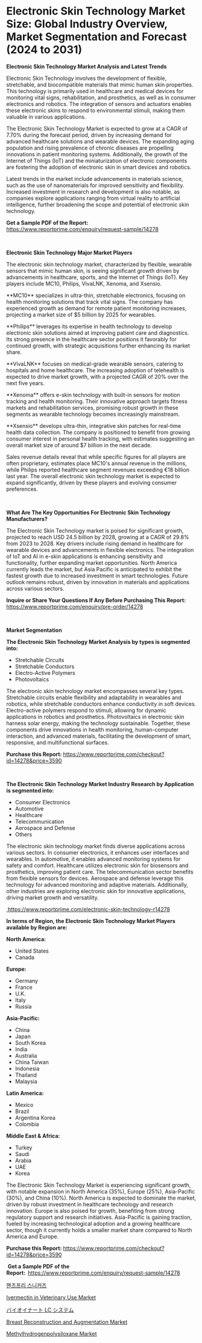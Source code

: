 <p><h1>Electronic Skin Technology Market Size: Global Industry Overview, Market Segmentation and Forecast (2024 to 2031)</h1></p><p><strong>Electronic Skin Technology Market Analysis and Latest Trends</strong></p>
<p><p>Electronic Skin Technology involves the development of flexible, stretchable, and biocompatible materials that mimic human skin properties. This technology is primarily used in healthcare and medical devices for monitoring vital signs, rehabilitation, and prosthetics, as well as in consumer electronics and robotics. The integration of sensors and actuators enables these electronic skins to respond to environmental stimuli, making them valuable in various applications.</p><p>The Electronic Skin Technology Market is expected to grow at a CAGR of 7.70% during the forecast period, driven by increasing demand for advanced healthcare solutions and wearable devices. The expanding aging population and rising prevalence of chronic diseases are propelling innovations in patient monitoring systems. Additionally, the growth of the Internet of Things (IoT) and the miniaturization of electronic components are fostering the adoption of electronic skin in smart devices and robotics.</p><p>Latest trends in the market include advancements in materials science, such as the use of nanomaterials for improved sensitivity and flexibility. Increased investment in research and development is also notable, as companies explore applications ranging from virtual reality to artificial intelligence, further broadening the scope and potential of electronic skin technology.</p></p>
<p><strong>Get a Sample PDF of the Report:&nbsp;</strong> <a href="https://www.reportprime.com/enquiry/request-sample/14278">https://www.reportprime.com/enquiry/request-sample/14278</a></p>
<p>&nbsp;</p>
<p><strong>Electronic Skin Technology Major Market Players</strong></p>
<p><p>The electronic skin technology market, characterized by flexible, wearable sensors that mimic human skin, is seeing significant growth driven by advancements in healthcare, sports, and the Internet of Things (IoT). Key players include MC10, Philips, VivaLNK, Xenoma, and Xsensio.</p><p>**MC10** specializes in ultra-thin, stretchable electronics, focusing on health monitoring solutions that track vital signs. The company has experienced growth as demand for remote patient monitoring increases, projecting a market size of $5 billion by 2025 for wearables.</p><p>**Philips** leverages its expertise in health technology to develop electronic skin solutions aimed at improving patient care and diagnostics. Its strong presence in the healthcare sector positions it favorably for continued growth, with strategic acquisitions further enhancing its market share.</p><p>**VivaLNK** focuses on medical-grade wearable sensors, catering to hospitals and home healthcare. The increasing adoption of telehealth is expected to drive market growth, with a projected CAGR of 20% over the next five years.</p><p>**Xenoma** offers e-skin technology with built-in sensors for motion tracking and health monitoring. Their innovative approach targets fitness markets and rehabilitation services, promising robust growth in these segments as wearable technology becomes increasingly mainstream.</p><p>**Xsensio** develops ultra-thin, integrative skin patches for real-time health data collection. The company is positioned to benefit from growing consumer interest in personal health tracking, with estimates suggesting an overall market size of around $7 billion in the next decade.</p><p>Sales revenue details reveal that while specific figures for all players are often proprietary, estimates place MC10's annual revenue in the millions, while Philips reported healthcare segment revenues exceeding €18 billion last year. The overall electronic skin technology market is expected to expand significantly, driven by these players and evolving consumer preferences.</p></p>
<p>&nbsp;</p>
<p><strong>What Are The Key Opportunities For Electronic Skin Technology Manufacturers?</strong></p>
<p><p>The Electronic Skin Technology market is poised for significant growth, projected to reach USD 24.5 billion by 2028, growing at a CAGR of 29.8% from 2023 to 2028. Key drivers include rising demand in healthcare for wearable devices and advancements in flexible electronics. The integration of IoT and AI in e-skin applications is enhancing sensitivity and functionality, further expanding market opportunities. North America currently leads the market, but Asia Pacific is anticipated to exhibit the fastest growth due to increased investment in smart technologies. Future outlook remains robust, driven by innovation in materials and applications across various sectors.</p></p>
<p><strong>Inquire or Share Your Questions If Any Before Purchasing This Report:</strong> <a href="https://www.reportprime.com/enquiry/pre-order/14278">https://www.reportprime.com/enquiry/pre-order/14278</a></p>
<p>&nbsp;</p>
<p><strong>Market Segmentation</strong></p>
<p><strong>The Electronic Skin Technology Market Analysis by types is segmented into:</strong></p>
<p><ul><li>Stretchable Circuits</li><li>Stretchable Conductors</li><li>Electro-Active Polymers</li><li>Photovoltaics</li></ul></p>
<p><p>The electronic skin technology market encompasses several key types. Stretchable circuits enable flexibility and adaptability in wearables and robotics, while stretchable conductors enhance conductivity in soft devices. Electro-active polymers respond to stimuli, allowing for dynamic applications in robotics and prosthetics. Photovoltaics in electronic skin harness solar energy, making the technology sustainable. Together, these components drive innovations in health monitoring, human-computer interaction, and advanced materials, facilitating the development of smart, responsive, and multifunctional surfaces.</p></p>
<p><strong>Purchase this Report:&nbsp;</strong><a href="https://www.reportprime.com/checkout?id=14278&price=3590">https://www.reportprime.com/checkout?id=14278&price=3590</a></p>
<p>&nbsp;</p>
<p><strong>The Electronic Skin Technology Market Industry Research by Application is segmented into:</strong></p>
<p><ul><li>Consumer Electronics</li><li>Automotive</li><li>Healthcare</li><li>Telecommunication</li><li>Aerospace and Defense</li><li>Others</li></ul></p>
<p><p>The electronic skin technology market finds diverse applications across various sectors. In consumer electronics, it enhances user interfaces and wearables. In automotive, it enables advanced monitoring systems for safety and comfort. Healthcare utilizes electronic skin for biosensors and prosthetics, improving patient care. The telecommunication sector benefits from flexible sensors for devices. Aerospace and defense leverage this technology for advanced monitoring and adaptive materials. Additionally, other industries are exploring electronic skin for innovative applications, driving market growth and versatility.</p></p>
<p><a href="https://www.reportprime.com/electronic-skin-technology-r14278">&nbsp;https://www.reportprime.com/electronic-skin-technology-r14278</a></p>
<p><strong>In terms of Region, the Electronic Skin Technology Market Players available by Region are:</strong></p>
<p>
    <p> <strong> North America: </strong>
        <ul>
            <li>United States</li>
            <li>Canada</li>
        </ul>
        </p> 
    <p> <strong> Europe: </strong>
        <ul>
            <li>Germany</li>
            <li>France</li>
            <li>U.K.</li>
            <li>Italy</li>
            <li>Russia</li>
        </ul>
        </p> 
    <p> <strong> Asia-Pacific: </strong>
        <ul>
            <li>China</li>
            <li>Japan</li>
            <li>South Korea</li>
            <li>India</li>
            <li>Australia</li>
            <li>China Taiwan</li>
            <li>Indonesia</li>
            <li>Thailand</li>
            <li>Malaysia</li>
        </ul>
        </p> 
    <p> <strong> Latin America: </strong>
        <ul>
            <li>Mexico</li>
            <li>Brazil</li>
            <li>Argentina Korea</li>
            <li>Colombia</li>
        </ul>
        </p> 
    <p> <strong> Middle East & Africa: </strong>
        <ul>
            <li>Turkey</li>
            <li>Saudi</li>
            <li>Arabia</li>
            <li>UAE</li>
            <li>Korea</li>
        </ul>
    </p>
    </p>
<p><p>The Electronic Skin Technology Market is experiencing significant growth, with notable expansion in North America (35%), Europe (25%), Asia-Pacific (30%), and China (10%). North America is expected to dominate the market, driven by robust investment in healthcare technology and research innovation. Europe is also poised for growth, benefiting from strong regulatory support and research initiatives. Asia-Pacific is gaining traction, fueled by increasing technological adoption and a growing healthcare sector, though it currently holds a smaller market share compared to North America and Europe.</p></p>
<p><strong>Purchase this Report: </strong><a href="https://www.reportprime.com/checkout?id=14278&price=3590">https://www.reportprime.com/checkout?id=14278&price=3590</a></p>
<p>&nbsp;<strong>Get a Sample PDF of the Report:&nbsp;&nbsp;</strong><a href="https://www.reportprime.com/enquiry/request-sample/14278">https://www.reportprime.com/enquiry/request-sample/14278</a></p>
<p><strong></strong></p>
<p><p><a href="https://medium.com/@zolajenkins98/%EC%84%B8%EA%B3%84-hands-free-sneakers-market-%EC%9D%80-2024%EC%97%90%EC%84%9C-2031%EB%A1%9C-%EC%97%B0%ED%8F%89%EA%B7%A0-%EC%A6%9D%EA%B0%80%EC%9C%A8%EC%9D%84-%EB%B3%B4%EC%9D%BC-%EA%B2%83%EC%9C%BC%EB%A1%9C-%EC%98%88%EC%83%81%EB%90%A9%EB%8B%88%EB%8B%A4-1b8bb777dc54">핸즈프리 스니커즈</a></p><p><a href="https://www.linkedin.com/pulse/evaluating-global-ivermectin-veterinary-use-market-trends-armne?trackingId=p0Ib6DYwTDuD%2B2I8jzfkJQ%3D%3D">Ivermectin in Veterinary Use Market</a></p><p><a href="https://medium.com/@emmittkutch2023/bio-inert-lc-system-market-%E3%81%AF-%E3%82%B3%E3%82%B9%E3%83%88%E7%AE%A1%E7%90%86%E3%81%A8%E5%8A%B9%E7%8E%87%E5%90%91%E4%B8%8A%E3%82%92%E5%84%AA%E5%85%88%E3%81%97%E3%81%BE%E3%81%99-%E3%81%95%E3%82%89%E3%81%AB-%E5%A0%B1%E5%91%8A%E6%9B%B8%E3%81%AF%E5%B8%82%E5%A0%B4%E3%81%AE%E9%9C%80%E8%A6%81%E9%9D%A2%E3%81%A8%E4%BE%9B%E7%B5%A6%E9%9D%A2%E3%81%AE%E4%B8%A1%E6%96%B9%E3%82%92%E3%82%AB%E3%83%90%E3%83%BC%E3%81%97%E3%81%A6%E3%81%84%E3%81%BE%E3%81%99-bio-inert-lc-system-8213ea8f3abb">バイオイナート LC システム</a></p><p><a href="https://github.com/dfs4ff/Market-Research-Report-List-1/blob/main/breast-reconstruction-and-augmentation-market.md">Breast Reconstruction and Augmentation Market</a></p><p><a href="https://www.linkedin.com/pulse/deep-dive-methylhydrogenpolysiloxane-market-itstrends-segmentation-fqywe?trackingId=CmV0olgjSXqrvrrQklnGMA%3D%3D">Methylhydrogenpolysiloxane Market</a></p></p>